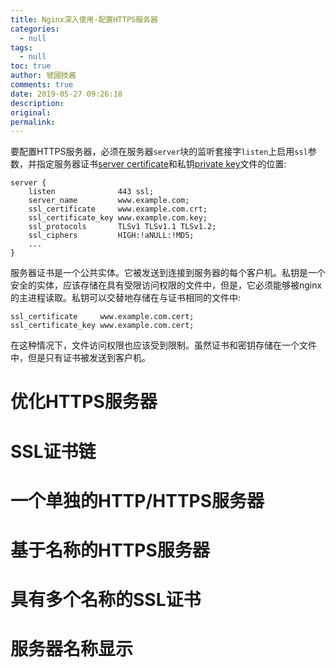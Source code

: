 ```yaml
---
title: Nginx深入使用-配置HTTPS服务器
categories:
  - null
tags:
  - null
toc: true
author: 虢國技酱
comments: true
date: 2019-05-27 09:26:18
description:
original:
permalink:
---
```


要配置HTTPS服务器，必须在服务器`server`块的监听套接字`listen`上启用`ssl`参数，并指定服务器证书[server certificate](http://nginx.org/en/docs/http/ngx_http_ssl_module.html#ssl_certificate)和私钥[private key](http://nginx.org/en/docs/http/ngx_http_ssl_module.html#ssl_certificate_key)文件的位置:
```nginx
server {
    listen              443 ssl;
    server_name         www.example.com;
    ssl_certificate     www.example.com.crt;
    ssl_certificate_key www.example.com.key;
    ssl_protocols       TLSv1 TLSv1.1 TLSv1.2;
    ssl_ciphers         HIGH:!aNULL:!MD5;
    ...
}
```

服务器证书是一个公共实体。它被发送到连接到服务器的每个客户机。私钥是一个安全的实体，应该存储在具有受限访问权限的文件中，但是，它必须能够被nginx的主进程读取。私钥可以交替地存储在与证书相同的文件中:
```nginx
ssl_certificate     www.example.com.cert;
ssl_certificate_key www.example.com.cert;
```
在这种情况下，文件访问权限也应该受到限制。虽然证书和密钥存储在一个文件中，但是只有证书被发送到客户机。



<!-- more -->

# 优化HTTPS服务器

# SSL证书链

# 一个单独的HTTP/HTTPS服务器


# 基于名称的HTTPS服务器

# 具有多个名称的SSL证书

# 服务器名称显示